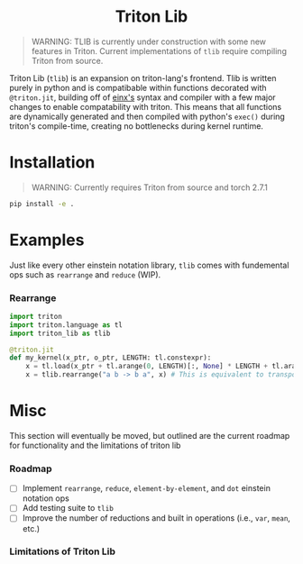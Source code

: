<h1 align="center" style="fontsize:50em"><b>Triton Lib</b></h1>

> WARNING: TLIB is currently under construction with some new features in Triton. Current implementations of `tlib` require compiling Triton from source.

Triton Lib (`tlib`) is an expansion on triton-lang's frontend. Tlib is written purely in python and is compatibable within functions decorated with `@triton.jit`, building off of [einx's](https://github.com/fferflo/einx) syntax and compiler with a few major changes to enable compatability with triton. This means that all functions are dynamically generated and then compiled with python's `exec()` during triton's compile-time, creating no bottlenecks during kernel runtime.

# Installation

> WARNING: Currently requires Triton from source and torch 2.7.1

```bash
pip install -e .
```

# Examples

Just like every other einstein notation library, `tlib` comes with fundemental ops such as `rearrange` and `reduce` (WIP). 

### Rearrange

```python
import triton
import triton.language as tl
import triton_lib as tlib

@triton.jit
def my_kernel(x_ptr, o_ptr, LENGTH: tl.constexpr):
    x = tl.load(x_ptr + tl.arange(0, LENGTH)[:, None] * LENGTH + tl.arange(0, LENGTH)[None, :])
    x = tlib.rearrange("a b -> b a", x) # This is equivalent to transpose in triton
```

# Misc

This section will eventually be moved, but outlined are the current roadmap for functionality and the limitations of triton lib

### Roadmap

- [ ] Implement `rearrange`, `reduce`, `element-by-element`, and `dot` einstein notation ops
- [ ] Add testing suite to `tlib`
- [ ] Improve the number of reductions and built in operations (i.e., `var`, `mean`, etc.)

### Limitations of Triton Lib